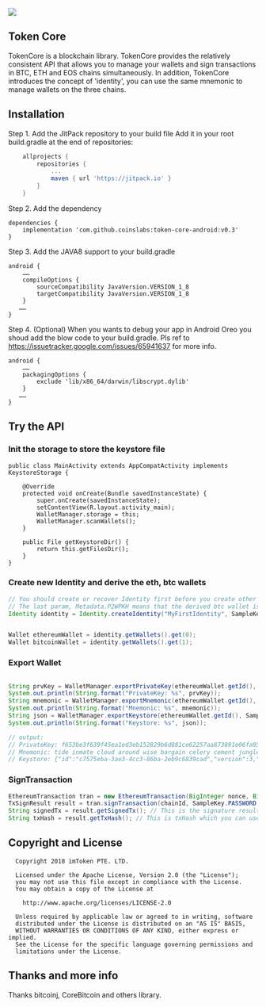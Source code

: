 [![](https://jitpack.io/v/coinslabs/token-core-android.svg)](https://jitpack.io/#coinslabs/token-core-android)


## Token Core
TokenCore is a blockchain library. TokenCore provides the relatively consistent API that allows you to manage your wallets and sign transactions in BTC, ETH and EOS chains simultaneously.
In addition, TokenCore introduces the concept of 'identity', you can use the same mnemonic to manage wallets on the three chains.

## Installation

Step 1. Add the JitPack repository to your build file
Add it in your root build.gradle at the end of repositories:
```groovy
	allprojects {
		repositories {
			...
			maven { url 'https://jitpack.io' }
		}
	}
```

Step 2. Add the dependency
```
dependencies {
	implementation 'com.github.coinslabs:token-core-android:v0.3'
}
```

Step 3. Add the JAVA8 support to your build.gradle
```
android {
    ……
    compileOptions {
        sourceCompatibility JavaVersion.VERSION_1_8
        targetCompatibility JavaVersion.VERSION_1_8
    }
   ……
}
```

Step 4. (Optional) When you wants to debug your app in Android Oreo you shoud add the blow code to your build.gradle. Pls ref to https://issuetracker.google.com/issues/65941637 for more info.
```
android {
    ……
    packagingOptions {
        exclude 'lib/x86_64/darwin/libscrypt.dylib'
    }
   ……
}
```
## Try the API
### Init the storage to store the keystore file
```
public class MainActivity extends AppCompatActivity implements KeystoreStorage {

    @Override
    protected void onCreate(Bundle savedInstanceState) {
        super.onCreate(savedInstanceState);
        setContentView(R.layout.activity_main);
        WalletManager.storage = this;
        WalletManager.scanWallets();
    }

    public File getKeystoreDir() {
        return this.getFilesDir();
    }
}
```

### Create new Identity and derive the eth, btc wallets
```java
// You should create or recover Identity first before you create other wallets
// The last param, Metadata.P2WPKH means that the derived btc wallet is a SegWit wallet
Identity identity = Identity.createIdentity("MyFirstIdentity", SampleKey.PASSWORD, SampleKey.PASSWORD_HINT, Network.MAINNET, Metadata.P2WPKH);


Wallet ethereumWallet = identity.getWallets().get(0);
Wallet bitcoinWallet = identity.getWallets().get(1);
```
### Export Wallet
```java

String prvKey = WalletManager.exportPrivateKey(ethereumWallet.getId(), SampleKey.PASSWORD);
System.out.println(String.format("PrivateKey: %s", prvKey));
String mnemonic = WalletManager.exportMnemonic(ethereumWallet.getId(), SampleKey.PASSWORD).getMnemonic();
System.out.println(String.format("Mnemonic: %s", mnemonic));
String json = WalletManager.exportKeystore(ethereumWallet.getId(), SampleKey.PASSWORD);
System.out.println(String.format("Keystore: %s", json));

// output:
// PrivateKey: f653be3f639f45ea1ed3eb152829b6d881ce62257aa873891e06fa9569a8d9aa
// Mnemonic: tide inmate cloud around wise bargain celery cement jungle melody galaxy grocery
// Keystore: {"id":"c7575eba-3ae3-4cc3-86ba-2eb9c6839cad","version":3,"crypto":{"ciphertext":"7083ba3dd5470ba4be4237604625e05fa6b668954d270beb848365cbf6933ec5","mac":"f4f9ea8d42ff348b11fc146c396da446cc975309b3538e08a58c0b218bddd15d","cipher":"aes-128-ctr","cipherparams":{"iv":"db3f523faf4da4f1c6edcd7bc1386879"},"kdf":"pbkdf2","kdfparams":{"dklen":32,"c":10240,"prf":"hmac-sha256","salt":"0ce830e9f888dfe33c31e6cfc444d6f588161c9d4128d4066ee5dfdcbc5d0079"}},"address":"4a1c2072ac67b616e5c578fd9e2a4d30e0158471"}
```

### SignTransaction
```java
EthereumTransaction tran = new EthereumTransaction(BigInteger nonce, BigInteger gasPrice, BigInteger gasLimit, String to, BigInteger value, String data)
TxSignResult result = tran.signTransaction(chainId, SampleKey.PASSWORD, ethereumWallet);
String signedTx = result.getSignedTx(); // This is the signature result which you need to broadcast.
String txHash = result.getTxHash(); // This is txHash which you can use for locating your transaction record
```

## Copyright and License

```
  Copyright 2018 imToken PTE. LTD.

  Licensed under the Apache License, Version 2.0 (the "License");
  you may not use this file except in compliance with the License.
  You may obtain a copy of the License at

    http://www.apache.org/licenses/LICENSE-2.0

  Unless required by applicable law or agreed to in writing, software
  distributed under the License is distributed on an "AS IS" BASIS,
  WITHOUT WARRANTIES OR CONDITIONS OF ANY KIND, either express or implied.
  See the License for the specific language governing permissions and
  limitations under the License.
```

## Thanks and more info
Thanks bitcoinj, CoreBitcoin and others library.

